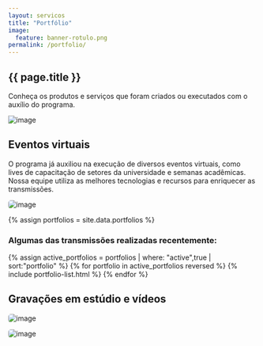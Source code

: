 ```yaml
---
layout: servicos
title: "Portfólio"
image:
  feature: banner-rotulo.png
permalink: /portfolio/
---
```


<section class="fdb-block">
  <div class="container">
    <div class="row align-items-center pt-2">
      <div class="col-12 col-md-8 col-lg-7">
        <h2>{{ page.title }}</h2>
        <p class="lead">Conheça os produtos e serviços que foram criados ou executados com o auxílio do programa.</p>
      </div>
      <div class="col-8 col-md-4 m-auto m-md-0 ml-md-auto pt-5">
        <p><img alt="image" class="img-fluid" src="/images/illustrations/undraw_Portfolio_update_re_jqnp.svg"></p>
      </div>
    </div>
  </div>
</section>

<section class="fdb-block">
  <div class="container">
    <div class="row align-items-center">
      <div class="col-12">
        <h2>Eventos virtuais</h2>
      </div>
    </div>
    <div class="row align-items-center">
      <div class="col-10 col-lg-6">
        <p>O programa já auxiliou na execução de diversos eventos virtuais, como lives de capacitação de setores da universidade e semanas acadêmicas. Nossa equipe utiliza as melhores tecnologias e recursos para enriquecer as transmissões.</p>
      </div>
      <div class="col-10 col-lg-6">
        <p><img style="border-radius: 5px;" alt="image" class="img-fluid" src="/images/portfolio/4_3.jpg"></p>
      </div>
    </div>
  </div>
</section>

{% assign portfolios = site.data.portfolios %}

<section>
  <div class="container pb-5">
    <div class="row justify-content-center">
      <div class="col-12 text-left">
        <h3>Algumas das transmissões realizadas recentemente:</h3>
      </div>
    </div>
    <div class="row justify-content-center">
      <div class="col-12">
        <div class="tiles">
          {% assign active_portfolios = portfolios | where: "active",true | sort:"portfolio" %}
          {% for portfolio in active_portfolios reversed %}
            {% include portfolio-list.html %}
          {% endfor %}
        </div>
      </div>
    </div>
  </div>
</section>

<section class="fdb-block pt-5">
  <div class="container">
    <div class="row align-items-center">
      <div class="col-12">
        <h2>Gravações em estúdio e vídeos</h2>
      </div>
    </div>
    <div class="row align-items-center">
      <div class="col-10 col-lg-6">
        <p><img style="border-radius: 5px;" alt="image" class="img-fluid" src="/images/portfolio/VID_20200903_095150497_013.jpg"></p>
      </div>
      <div class="col-10 col-lg-6">
        <p><img style="border-radius: 5px;" alt="image" class="img-fluid" src="/images/portfolio/IMG_4127.JPG"></p>
      </div>
    </div>
  </div>
</section>